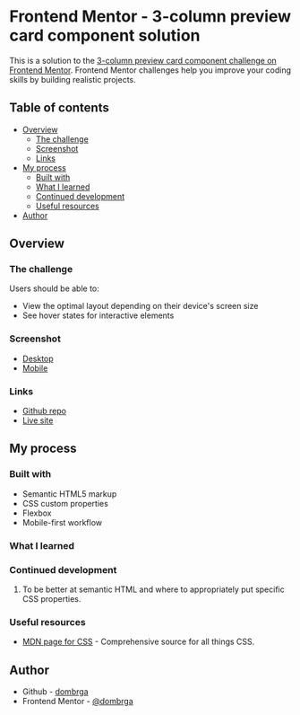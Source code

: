# Frontend Mentor - 3-column preview card component solution

This is a solution to the [3-column preview card component challenge on Frontend Mentor](https://www.frontendmentor.io/challenges/3column-preview-card-component-pH92eAR2-). Frontend Mentor challenges help you improve your coding skills by building realistic projects. 

## Table of contents

- [Overview](#overview)
  - [The challenge](#the-challenge)
  - [Screenshot](#screenshot)
  - [Links](#links)
- [My process](#my-process)
  - [Built with](#built-with)
  - [What I learned](#what-i-learned)
  - [Continued development](#continued-development)
  - [Useful resources](#useful-resources)
- [Author](#author)


## Overview

### The challenge

Users should be able to:

- View the optimal layout depending on their device's screen size
- See hover states for interactive elements

### Screenshot

- [Desktop](./screenshots/desktop.jpg)
- [Mobile](./screenshots/mobile.jpg)

### Links

- [Github repo](https://github.com/dombrga/three-column-preview)
- [Live site](https://dombrga.github.io/three-column-preview/)

## My process

### Built with

- Semantic HTML5 markup
- CSS custom properties
- Flexbox
- Mobile-first workflow

### What I learned

### Continued development

1. To be better at semantic HTML and where to appropriately put specific CSS properties.

### Useful resources

- [MDN page for CSS](https://developer.mozilla.org/en-US/docs/Web/CSS) - Comprehensive source for all things CSS.


## Author

- Github - [dombrga](https://github.com/dombrga)
- Frontend Mentor - [@dombrga](https://www.frontendmentor.io/profile/dombrga)